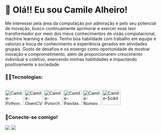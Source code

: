 # 👋 Olá!! Eu sou Camile Alheiro!
Me interessei pela área da computação por admiração e pelo seu potencial de inovação, busco continuamente aprimorar e exercer esse teor transformador por meio dos meus conhecimentos de visão computacional, machine learning e dados. Tenho boa habilidade com trabalho em equipe e valorizo a troca de conhecimento e experiência gerados em atividades grupais. Gosto de desafios e os enxergo como oportunidade de mostrar inovação e comprometimento, além de proporcionarem crescimento individual e coletivo, exercendo minhas habilidades e impactando positivamente a sociedade.

### 👩‍💻Tecnologias:
<div style="display: inline_block"><br>
  <img align="center" alt="Camile-Python" height="50" width="60" src="https://cdn.jsdelivr.net/gh/devicons/devicon@latest/icons/python/python-original.svg">
  <img align="center" alt="Camile-OpenCV" height="50" width="60" src="https://cdn.jsdelivr.net/gh/devicons/devicon@latest/icons/opencv/opencv-original.svg">
  <img align="center" alt="Camile-Pytorch" height="50" width="60" src="https://cdn.jsdelivr.net/gh/devicons/devicon@latest/icons/pytorch/pytorch-original.svg">
  <img align="center" alt="Camile-Pandas" height="50" width="60" src="https://cdn.jsdelivr.net/gh/devicons/devicon@latest/icons/pandas/pandas-original.svg">
  <img align="center" alt="Camile-Numpy" height="50" width="60" src="https://cdn.jsdelivr.net/gh/devicons/devicon@latest/icons/numpy/numpy-original.svg">
  <img align="center" alt="Camile-Scikit" height="50" width="60" src="https://cdn.jsdelivr.net/gh/devicons/devicon@latest/icons/scikitlearn/scikitlearn-original.svg">
</div>

##

### 📱Conecte-se comigo!
<div> 
 <a href = "mailto:camilealheiro22@gmail.com"><img src="https://img.shields.io/badge/-Gmail-%23333?style=for-the-badge&logo=gmail&logoColor=white" target="_blank"></a>
 <a href="https://www.linkedin.com/in/camile-alheiro-barbosa"><img src="https://img.shields.io/badge/LinkedIn-0077B5?style=for-the-badge&logo=linkedin&logoColor=white" target="_blank"></a>
 
</div>
